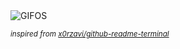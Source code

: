 <div align="justify">
<picture>
    <source media="(prefers-color-scheme: dark)" srcset="https://i.ibb.co/SPVynKd/output-gif.gif">
    <source media="(prefers-color-scheme: light)" srcset="https://i.ibb.co/SPVynKd/output-gif.gif">
    <img alt="GIFOS" src="https://i.ibb.co/SPVynKd/output-gif.gif">
</picture>

<sub><i>inspired from [x0rzavi/github-readme-terminal](https://github.com/x0rzavi/github-readme-terminal)</i></sub>

</div>

<!-- Image deletion URL: https://ibb.co/W6B5ycP/39efd4ba61f23522166d9c4112b1ec03 -->